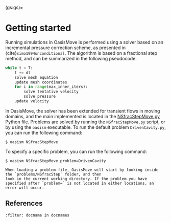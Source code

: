 (gs:gs)=

# Getting started

Running simulations in OasisMove is performed using a solver based on an incremental pressure correction scheme, as
presented in {cite}`simo1994unconditional`. The algorithm is based on a fractional step method, and can be summarized in
the following pseudocode:

```python
while t < T:
    t += dt
    solve mesh equation
    update mesh coordinates
    for i in range(max_inner_iters):
        solve tentative velocity
        solve pressure
    update velocity
```

In OasisMove, the solver has been extended for transient flows in moving domains, and the main implemented is located in
the [NSfracStepMove.py](https://github.com/KVSlab/OasisMove/blob/main/src/oasismove/NSfracStepMove.py) Python file.
Problems are solved by running the ``NSfracStepMove.py`` script, or by using the `oasism` executable. To run the default
problem `DrivenCavity.py`, you can run the following command:

``` console
$ oasism NSfracStepMove 
```

To specify a specific problem, you can run the following command:

``` console
$ oasism NSfracStepMove problem=DrivenCavity 
```

```{note}
When loading a problem file, OasisMove will start by looking inside the `problems/NSfracStep` folder, and then
look in the current working directory. If the problem you have specified after `problem=` is not located in either locations, an error will occur.
```

## References

```{bibliography} references.bib
:filter: docname in docnames
```
